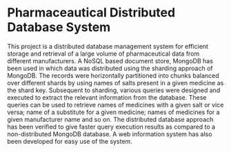 # Pharmaceautical Distributed Database System

This project is a distributed database management system for efficient storage and
retrieval of a large volume of pharmaceutical data from different manufacturers. A NoSQL based
document store, MongoDB has been used in which data was distributed using the sharding approach
of MongoDB. The records were horizontally partitioned into chunks balanced over different shards by
using names of salts present in a given medicine as the shard key. Subsequent to sharding, various
queries were designed and executed to extract the relevant information from the database. These
queries can be used to retrieve names of medicines with a given salt or vice versa; name of a substitute
for a given medicine; names of medicines for a given manufacturer name and so on. The distributed
database approach has been verified to give faster query execution results as compared to a
non-distributed MongoDB database. A web information system has also been developed for easy use
of the system.
